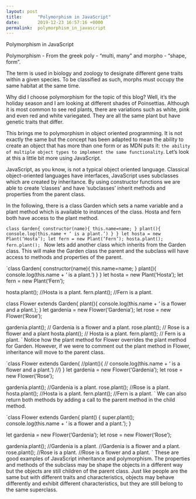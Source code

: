 ```yaml
---
layout: post
title:      "Polymorphism in JavaScript"
date:       2019-12-23 16:57:16 +0000
permalink:  polymorphism_in_javascript
---
```



Polymorphism in JavaScript

Polymorphism - From the greek poly - “multi, many” and morpho - “shape, form”. 

The term is used in biology and zoology to designate different gene traits within a given species. To be classified as such, morphs must occupy the same habitat at the same time. 

Why did I choose polymorphism for the topic of this blog? Well, it’s the holiday season and I am looking at different shades of Poinsettias. Although it is most common to see red plants, there are variations such as white, pink and even red and white variegated. They are all the same plant but have genetic traits that differ. 

This brings me to polymorphism in object oriented programming. It is not exactly the same but the concept has been adapted to mean the ability to create an object that has more than one form or as MDN puts it: `the ability of multiple object types to implement the same functionality`. Let’s look at this a little bit more using JavaScript. 

JavaScript, as you know, is not a typical object oriented language. Classical object-oriented languages have interfaces,  JavaScript uses subclasses which are created by inheritance. By using constructor functions we are able to create ‘classes’ and have ‘subclasses’ inherit methods and properties from the parent class.

In the following, there is a class Garden which sets a name variable and a plant method which is available to instances of the class. Hosta and fern both have access to the plant method. 

`class Garden{
    constructor(name){
	this.name=name;
    }
    plant(){
    	console.log(this.name + ‘ is a plant.’)
    }
}
let hosta = new Plant(‘Hosta’);
let fern = new Plant(‘Fern’);
hosta.plant();
fern.plant();
`
Now lets add another class which inherits from the Garden class. This will make the Garden class the parent and the subclass will have access to methods and properties of the parent. 

`class Garden{
    constructor(name){
	this.name=name;
    }
    plant(){
    	console.log(this.name + ‘ is a plant.’)
    }
}
let hosta = new Plant(‘Hosta’);
let fern = new Plant(‘Fern’);

hosta.plant();	//Hosta is a plant.
fern.plant();	//Fern is a plant.

class Flower extends Garden{
	plant(){
	    console.log(this.name + ‘ is a flower and a plant.);
}
let gardenia = new Flower(‘Gardenia’);
let rose = new Flower(‘Rose’);

gardenia.plant(); 	// Gardenia is a flower and a plant.
rose.plant();       	// Rose is a flower and a plant
hosta.plant();     	// Hosta is a plant.
fern.plant();		// Fern is a plant.
`
Notice how the plant method for Flower overrides the plant method for Garden. However, if we were to comment out the plant method in Flower, inheritance will move to the parent class.

`class Flower extends Garden{
	//plant(){
	//    console.log(this.name + ‘ is a flower and a plant.’)
//}
}
let gardenia = new Flower(‘Gardenia’);
let rose = new Flower(‘Rose’);

gardenia.plant();	//Gardenia is a plant.
rose.plant();		//Rose is a plant.
hosta.plant();		//Hosta is a plant.
fern.plant();		//Fern is a plant.
`
 We can also return both methods by adding a call to the parent method in the child method.

`class Flower extends Garden{
	plant() {
    super.plant();	   
    console.log(this.name + ‘ is a flower and a plant.’);
           }

let gardenia = new Flower(‘Gardenia’);
let rose = new Flower(‘Rose’);

gardenia.plant();	//Gardenia is a plant.
			//Gardenia is a flower and a plant.
rose.plant();		//Rose is a plant.
			//Rose is a flower and a plant.
`
These are good examples of JavaScript inheritance and polymorphism. The properties and methods of the subclass may be shape the objects in a different way but the objects are still children of the parent class. Just like people are the same but with different traits and characteristics, objects may behave differently and exhibit different characteristics, but they are still belong to the same superclass.

